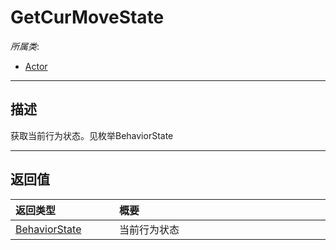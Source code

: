 # GetCurMoveState

*所属类*:
* [Actor](/Api/Classes/Role/Actor.md)
------------------------------------------------------------------------------------------
## 描述

获取当前行为状态。见枚举BehaviorState


------------------------------------------------------------------------------------------
## 返回值

|<div style="width:150px">返回类型</div>|<div style="width:520px">概要</div>|
|:---|:---|
|[BehaviorState](/Api/Enums/BehaviorState.md)|当前行为状态|
